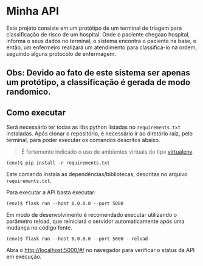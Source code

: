# Minha API

Este projeto consiste em um protótipo de um terminal de triagem para classificação de risco de um hospital.
Onde o paciente chegaao hospital, 
informa o seus dados no terminal, 
o sistema encontra o paciente na base, 
e então, um enfermeiro realizará um atendimento para classifica-lo na ordem, seguindo alguns protocolo de enfermagem.

Obs: Devido ao fato de este sistema ser apenas um protótipo, a classificação é gerada de modo randomico.
---
## Como executar 


Será necessário ter todas as libs python listadas no `requirements.txt` instaladas.
Após clonar o repositório, é necessário ir ao diretório raiz, pelo terminal, para poder executar os comandos descritos abaixo.

> É fortemente indicado o uso de ambientes virtuais do tipo [virtualenv](https://virtualenv.pypa.io/en/latest/installation.html).

```
(env)$ pip install -r requirements.txt
```

Este comando instala as dependências/bibliotecas, descritas no arquivo `requirements.txt`.

Para executar a API  basta executar:

```
(env)$ flask run --host 0.0.0.0 --port 5000
```

Em modo de desenvolvimento é recomendado executar utilizando o parâmetro reload, que reiniciará o servidor
automaticamente após uma mudança no código fonte. 

```
(env)$ flask run --host 0.0.0.0 --port 5000 --reload
```

Abra o [http://localhost:5000/#/](http://localhost:5000/#/) no navegador para verificar o status da API em execução.
